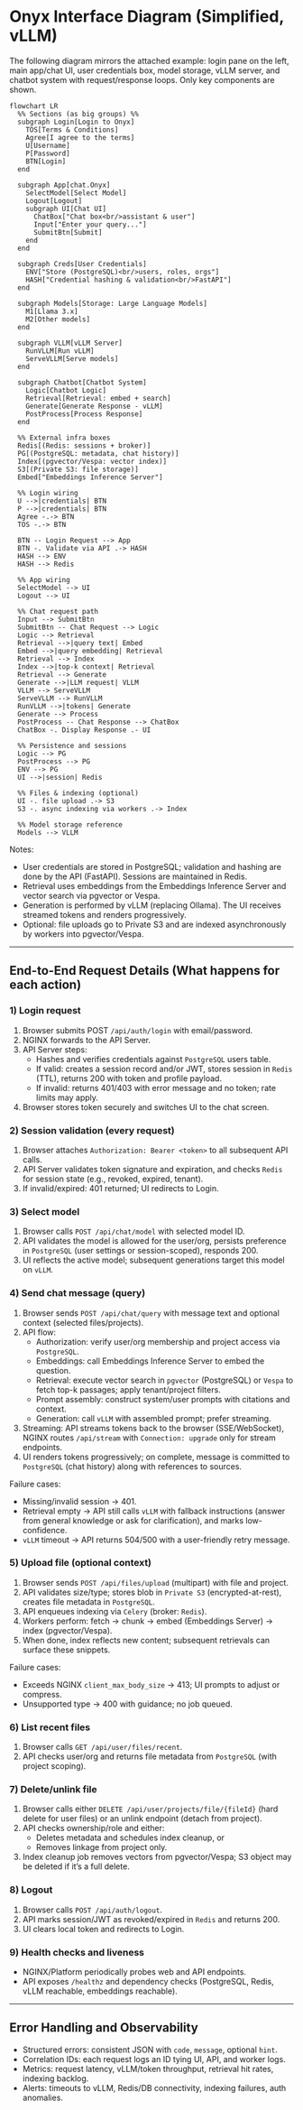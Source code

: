 # Onyx Interface Diagram (Simplified, vLLM)

The following diagram mirrors the attached example: login pane on the left, main app/chat UI, user credentials box, model storage, vLLM server, and chatbot system with request/response loops. Only key components are shown.

```mermaid
flowchart LR
  %% Sections (as big groups) %%
  subgraph Login[Login to Onyx]
    TOS[Terms & Conditions]
    Agree[I agree to the terms]
    U[Username]
    P[Password]
    BTN[Login]
  end

  subgraph App[chat.Onyx]
    SelectModel[Select Model]
    Logout[Logout]
    subgraph UI[Chat UI]
      ChatBox["Chat box<br/>assistant & user"]
      Input["Enter your query..."]
      SubmitBtn[Submit]
    end
  end

  subgraph Creds[User Credentials]
    ENV["Store (PostgreSQL)<br/>users, roles, orgs"]
    HASH["Credential hashing & validation<br/>FastAPI"]
  end

  subgraph Models[Storage: Large Language Models]
    M1[Llama 3.x]
    M2[Other models]
  end

  subgraph VLLM[vLLM Server]
    RunVLLM[Run vLLM]
    ServeVLLM[Serve models]
  end

  subgraph Chatbot[Chatbot System]
    Logic[Chatbot Logic]
    Retrieval[Retrieval: embed + search]
    Generate[Generate Response - vLLM]
    PostProcess[Process Response]
  end

  %% External infra boxes
  Redis[(Redis: sessions + broker)]
  PG[(PostgreSQL: metadata, chat history)]
  Index[(pgvector/Vespa: vector index)]
  S3[(Private S3: file storage)]
  Embed["Embeddings Inference Server"]

  %% Login wiring
  U -->|credentials| BTN
  P -->|credentials| BTN
  Agree -.-> BTN
  TOS -.-> BTN

  BTN -- Login Request --> App
  BTN -. Validate via API .-> HASH
  HASH --> ENV
  HASH --> Redis

  %% App wiring
  SelectModel --> UI
  Logout --> UI

  %% Chat request path
  Input --> SubmitBtn
  SubmitBtn -- Chat Request --> Logic
  Logic --> Retrieval
  Retrieval -->|query text| Embed
  Embed -->|query embedding| Retrieval
  Retrieval --> Index
  Index -->|top-k context| Retrieval
  Retrieval --> Generate
  Generate -->|LLM request| VLLM
  VLLM --> ServeVLLM
  ServeVLLM --> RunVLLM
  RunVLLM -->|tokens| Generate
  Generate --> Process
  PostProcess -- Chat Response --> ChatBox
  ChatBox -. Display Response .- UI

  %% Persistence and sessions
  Logic --> PG
  PostProcess --> PG
  ENV --> PG
  UI -->|session| Redis

  %% Files & indexing (optional)
  UI -. file upload .-> S3
  S3 -. async indexing via workers .-> Index

  %% Model storage reference
  Models --> VLLM
```

Notes:
- User credentials are stored in PostgreSQL; validation and hashing are done by the API (FastAPI). Sessions are maintained in Redis.
- Retrieval uses embeddings from the Embeddings Inference Server and vector search via pgvector or Vespa.
- Generation is performed by vLLM (replacing Ollama). The UI receives streamed tokens and renders progressively.
- Optional: file uploads go to Private S3 and are indexed asynchronously by workers into pgvector/Vespa.

---

## End-to-End Request Details (What happens for each action)

### 1) Login request
1. Browser submits POST `/api/auth/login` with email/password.
2. NGINX forwards to the API Server.
3. API Server steps:
   - Hashes and verifies credentials against `PostgreSQL` users table.
   - If valid: creates a session record and/or JWT, stores session in `Redis` (TTL), returns 200 with token and profile payload.
   - If invalid: returns 401/403 with error message and no token; rate limits may apply.
4. Browser stores token securely and switches UI to the chat screen.

### 2) Session validation (every request)
1. Browser attaches `Authorization: Bearer <token>` to all subsequent API calls.
2. API Server validates token signature and expiration, and checks `Redis` for session state (e.g., revoked, expired, tenant).
3. If invalid/expired: 401 returned; UI redirects to Login.

### 3) Select model
1. Browser calls `POST /api/chat/model` with selected model ID.
2. API validates the model is allowed for the user/org, persists preference in `PostgreSQL` (user settings or session-scoped), responds 200.
3. UI reflects the active model; subsequent generations target this model on `vLLM`.

### 4) Send chat message (query)
1. Browser sends `POST /api/chat/query` with message text and optional context (selected files/projects).
2. API flow:
   - Authorization: verify user/org membership and project access via `PostgreSQL`.
   - Embeddings: call Embeddings Inference Server to embed the question.
   - Retrieval: execute vector search in `pgvector` (PostgreSQL) or `Vespa` to fetch top-k passages; apply tenant/project filters.
   - Prompt assembly: construct system/user prompts with citations and context.
   - Generation: call `vLLM` with assembled prompt; prefer streaming.
3. Streaming: API streams tokens back to the browser (SSE/WebSocket), NGINX routes `/api/stream` with `Connection: upgrade` only for stream endpoints.
4. UI renders tokens progressively; on complete, message is committed to `PostgreSQL` (chat history) along with references to sources.

Failure cases:
- Missing/invalid session → 401.
- Retrieval empty → API still calls `vLLM` with fallback instructions (answer from general knowledge or ask for clarification), and marks low-confidence.
- `vLLM` timeout → API returns 504/500 with a user-friendly retry message.

### 5) Upload file (optional context)
1. Browser sends `POST /api/files/upload` (multipart) with file and project.
2. API validates size/type; stores blob in `Private S3` (encrypted-at-rest), creates file metadata in `PostgreSQL`.
3. API enqueues indexing via `Celery` (broker: `Redis`).
4. Workers perform: fetch → chunk → embed (Embeddings Server) → index (pgvector/Vespa).
5. When done, index reflects new content; subsequent retrievals can surface these snippets.

Failure cases:
- Exceeds NGINX `client_max_body_size` → 413; UI prompts to adjust or compress.
- Unsupported type → 400 with guidance; no job queued.

### 6) List recent files
1. Browser calls `GET /api/user/files/recent`.
2. API checks user/org and returns file metadata from `PostgreSQL` (with project scoping).

### 7) Delete/unlink file
1. Browser calls either `DELETE /api/user/projects/file/{fileId}` (hard delete for user files) or an unlink endpoint (detach from project).
2. API checks ownership/role and either:
   - Deletes metadata and schedules index cleanup, or
   - Removes linkage from project only.
3. Index cleanup job removes vectors from pgvector/Vespa; S3 object may be deleted if it’s a full delete.

### 8) Logout
1. Browser calls `POST /api/auth/logout`.
2. API marks session/JWT as revoked/expired in `Redis` and returns 200.
3. UI clears local token and redirects to Login.

### 9) Health checks and liveness
- NGINX/Platform periodically probes web and API endpoints.
- API exposes `/healthz` and dependency checks (PostgreSQL, Redis, vLLM reachable, embeddings reachable).

---

## Error Handling and Observability
- Structured errors: consistent JSON with `code`, `message`, optional `hint`.
- Correlation IDs: each request logs an ID tying UI, API, and worker logs.
- Metrics: request latency, vLLM/token throughput, retrieval hit rates, indexing backlog.
- Alerts: timeouts to vLLM, Redis/DB connectivity, indexing failures, auth anomalies.

